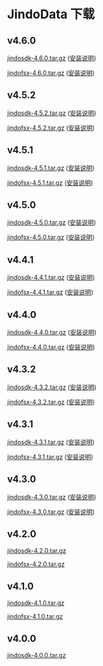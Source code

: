 # JindoData 下载
## v4.6.0
[jindosdk-4.6.0.tar.gz](https://jindodata-binary.oss-cn-shanghai.aliyuncs.com/release/4.6.0/jindosdk-4.6.0.tar.gz) ([安装说明](install_dependeny_jindosdk.md))

[jindofsx-4.6.0.tar.gz](https://jindodata-binary.oss-cn-shanghai.aliyuncs.com/release/4.6.0/jindofsx-4.6.0.tar.gz) ([安装说明](install_dependeny_jindodata.md))

## v4.5.2
[jindosdk-4.5.2.tar.gz](https://jindodata-binary.oss-cn-shanghai.aliyuncs.com/release/4.5.2/jindosdk-4.5.2.tar.gz) ([安装说明](install_dependeny_jindosdk.md))

[jindofsx-4.5.2.tar.gz](https://jindodata-binary.oss-cn-shanghai.aliyuncs.com/release/4.5.2/jindofsx-4.5.2.tar.gz) ([安装说明](install_dependeny_jindodata.md))

## v4.5.1
[jindosdk-4.5.1.tar.gz](https://jindodata-binary.oss-cn-shanghai.aliyuncs.com/release/4.5.1/jindosdk-4.5.1.tar.gz) ([安装说明](install_dependeny_jindosdk.md))

[jindofsx-4.5.1.tar.gz](https://jindodata-binary.oss-cn-shanghai.aliyuncs.com/release/4.5.1/jindofsx-4.5.1.tar.gz) ([安装说明](install_dependeny_jindodata.md))

## v4.5.0
[jindosdk-4.5.0.tar.gz](https://jindodata-binary.oss-cn-shanghai.aliyuncs.com/release/4.5.0/jindosdk-4.5.0.tar.gz) ([安装说明](install_dependeny_jindosdk.md))

[jindofsx-4.5.0.tar.gz](https://jindodata-binary.oss-cn-shanghai.aliyuncs.com/release/4.5.0/jindofsx-4.5.0.tar.gz) ([安装说明](install_dependeny_jindodata.md))


## v4.4.1
[jindosdk-4.4.1.tar.gz](https://jindodata-binary.oss-cn-shanghai.aliyuncs.com/release/4.4.1/jindosdk-4.4.1.tar.gz) ([安装说明](install_dependeny_jindosdk.md))

[jindofsx-4.4.1.tar.gz](https://jindodata-binary.oss-cn-shanghai.aliyuncs.com/release/4.4.1/jindofsx-4.4.1.tar.gz) ([安装说明](install_dependeny_jindodata.md))


## v4.4.0
[jindosdk-4.4.0.tar.gz](https://jindodata-binary.oss-cn-shanghai.aliyuncs.com/release/4.4.0/jindosdk-4.4.0.tar.gz) ([安装说明](install_dependeny_jindosdk.md))

[jindofsx-4.4.0.tar.gz](https://jindodata-binary.oss-cn-shanghai.aliyuncs.com/release/4.4.0/jindofsx-4.4.0.tar.gz) ([安装说明](install_dependeny_jindodata.md))


## v4.3.2

[jindosdk-4.3.2.tar.gz](https://jindodata-binary.oss-cn-shanghai.aliyuncs.com/release/4.3.2/jindosdk-4.3.2.tar.gz) ([安装说明](install_dependeny_jindosdk.md))

[jindofsx-4.3.2.tar.gz](https://jindodata-binary.oss-cn-shanghai.aliyuncs.com/release/4.3.2/jindofsx-4.3.2.tar.gz) ([安装说明](install_dependeny_jindodata.md))

## v4.3.1

[jindosdk-4.3.1.tar.gz](https://jindodata-binary.oss-cn-shanghai.aliyuncs.com/release/4.3.1/jindosdk-4.3.1.tar.gz) ([安装说明](install_dependeny_jindosdk.md))

[jindofsx-4.3.1.tar.gz](https://jindodata-binary.oss-cn-shanghai.aliyuncs.com/release/4.3.1/jindofsx-4.3.1.tar.gz) ([安装说明](install_dependeny_jindodata.md))

## v4.3.0

[jindosdk-4.3.0.tar.gz](https://jindodata-binary.oss-cn-shanghai.aliyuncs.com/release/4.3.0/jindosdk-4.3.0.tar.gz) ([安装说明](install_dependeny_jindosdk.md))

[jindofsx-4.3.0.tar.gz](https://jindodata-binary.oss-cn-shanghai.aliyuncs.com/release/4.3.0/jindofsx-4.3.0.tar.gz) ([安装说明](install_dependeny_jindodata.md))

## v4.2.0
[jindosdk-4.2.0.tar.gz](https://jindodata-binary.oss-cn-shanghai.aliyuncs.com/release/4.2.0/jindosdk-4.2.0.tar.gz)

[jindofsx-4.2.0.tar.gz](https://jindodata-binary.oss-cn-shanghai.aliyuncs.com/release/4.2.0/jindofsx-4.2.0.tar.gz)

## v4.1.0
[jindosdk-4.1.0.tar.gz](https://jindodata-binary.oss-cn-shanghai.aliyuncs.com/release/4.1.0/jindosdk-4.1.0.tar.gz)

[jindofsx-4.1.0.tar.gz](https://jindodata-binary.oss-cn-shanghai.aliyuncs.com/release/4.1.0/jindofsx-4.1.0.tar.gz)

## v4.0.0
[jindosdk-4.0.0.tar.gz](https://jindodata-binary.oss-cn-shanghai.aliyuncs.com/release/4.0.0/jindosdk-4.0.0.tar.gz)
